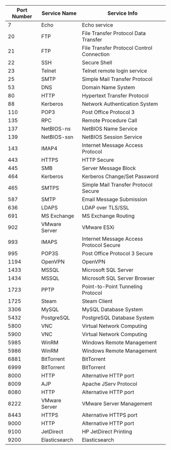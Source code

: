 | Port Number | Service Name | Service Info |
| - | - | - |
| 7 | Echo | Echo service |
| 20 | FTP | File Transfer Protocol Data Transfer
| 21 | FTP | File Transfer Protocol Control Connection |
| 22 | SSH | Secure Shell |
| 23 | Telnet | Telnet remote login service |
| 25 | SMTP | Simple Mail Transfer Protocol |
| 53 | DNS | Domain Name System |
| 80 | HTTP | Hypertext Transfer Protocol |
| 88 | Kerberos | Network Authentication System |
| 110 | POP3 | Post Office Protocol 3 |
| 135 | RPC | Remote Procedure Call |
| 137 | NetBIOS-ns | NetBIOS Name Service | 
| 139 | NetBIOS-ssn | NetBIOS Session Service |
| 143 | IMAP4 | Internet Message Access Protocol |
| 443 | HTTPS | HTTP Secure |
| 445 | SMB | Server Message Block |
| 464 | Kerberos | Kerberos Change/Set Password |
| 465 | SMTPS | Simple Mail Transfer Protocol Secure |
| 587 | SMTP | Email Message Submission |
| 636 | LDAPS | LDAP over TLS/SSL |
| 691 | MS Exchange | MS Exchange Routing |
| 902 | VMware Server | VMware ESXi |
| 993 | IMAPS | Internet Message Access Protocol Secure |
| 995 | POP3S | Post Office Protocol 3 Secure |
| 1194 | OpenVPN | OpenVPN |
| 1433 | MSSQL | Microsoft SQL Server |
| 1434 | MSSQL | Microsoft SQL Server Browser |
| 1723 | PPTP | Point-to-Point Tunneling Protocol |
| 1725 | Steam | Steam Client |
| 3306 | MySQL | MySQL Database System |
| 5432 | PostgreSQL | PostgreSQL Database System |
| 5800 | VNC | Virtual Network Computing |
| 5900 | VNC | Virtual Network Computing |
| 5985 | WinRM | Windows Remote Management |
| 5986 | WinRM | Windows Remote Management |
| 6881 | BitTorrent | BitTorrent |
| 6999 | BitTorrent | BitTorrent |
| 8000 | HTTP | Alternative HTTP port |
| 8009 | AJP | Apache JServ Protocol | 
| 8080 | HTTP | Alternative HTTP port |
| 8222 | VMware Server | VMware Server Management |
| 8443 | HTTPS | Alternative HTTPS port |
| 9000 | HTTP | Alternative HTTP port |
| 9100 | JetDirect | HP JetDirect Printing |
| 9200 | Elasticsearch | Elasticsearch |
